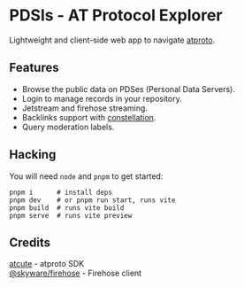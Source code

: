 # PDSls - AT Protocol Explorer

Lightweight and client-side web app to navigate [atproto](https://atproto.com/).

## Features

- Browse the public data on PDSes (Personal Data Servers).
- Login to manage records in your repository.
- Jetstream and firehose streaming.
- Backlinks support with [constellation](https://constellation.microcosm.blue/).
- Query moderation labels.

## Hacking

You will need `node` and `pnpm` to get started:

```
pnpm i      # install deps
pnpm dev    # or pnpm run start, runs vite
pnpm build  # runs vite build
pnpm serve  # runs vite preview
```

## Credits

[atcute](https://github.com/mary-ext/atcute) - atproto SDK\
[@skyware/firehose](https://github.com/skyware-js/firehose) - Firehose client
